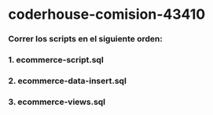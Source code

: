 # coderhouse-comision-43410

### Correr los scripts en el siguiente orden: 
### 1. ecommerce-script.sql
### 2. ecommerce-data-insert.sql
### 3. ecommerce-views.sql
